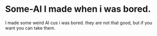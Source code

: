 # Some-AI I made when i was bored.

I made some weird AI cus i was bored. 
they are not that good, but if you want you can take them.
